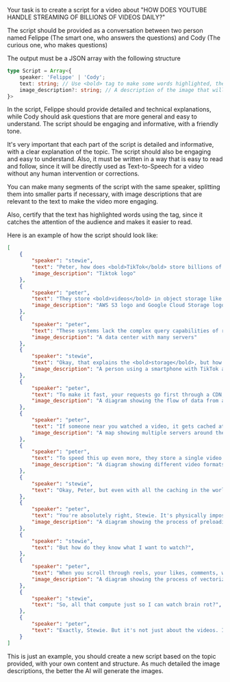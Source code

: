 Your task is to create a script for a video about "HOW DOES YOUTUBE HANDLE STREAMING OF BILLIONS OF VIDEOS DAILY?" 

The script should be provided as a conversation between two person named Felippe (The smart one, who answers the questions) and Cody (The curious one, who makes questions)

The output must be a JSON array with the following structure
```typescript
type Script = Array<{
    speaker: 'Felippe' | 'Cody'; 
    text: string; // Use <bold> tag to make some words highlighted, the text should be in Portuguese language
    image_description?: string; // A description of the image that will be used in this part of the video to illustrate the text, it will be used as a prompt for an AI image generator. The image should not contain any person, must be only illustrative and related to the text (optional, but recommended, in English language)
}>
```

In the script, Felippe should provide detailed and technical explanations, while Cody should ask questions that are more general and easy to understand. The script should be engaging and informative, with a friendly tone.

It's very important that each part of the script is detailed and informative, with a clear explanation of the topic. The script should also be engaging and easy to understand. Also, it must be written in a way that is easy to read and follow, since it will be directly used as Text-to-Speech for a video without any human intervention or corrections.

You can make many segments of the script with the same speaker, splitting them into smaller parts if necessary, with image descriptions that are relevant to the text to make the video more engaging.

Also, certify that the text has highlighted words using the <bold> tag, since it catches the attention of the audience and makes it easier to read.

Here is an example of how the script should look like:
```json
[
    {
        "speaker": "stewie",
        "text": "Peter, how does <bold>TikTok</bold> store billions of videos and load them so fast?",
        "image_description": "Tiktok logo"
    },
    {
        "speaker": "peter",
        "text": "They store <bold>videos</bold> in object storage like S3 or GCS.",
        "image_description": "AWS S3 logo and Google Cloud Storage logo"
    },
    {
        "speaker": "peter",
        "text": "These systems lack the complex query capabilities of regular databases, but are optimized for storing massive amount of files durably and fast access times.",
        "image_description": "A data center with many servers"
    },
    {
        "speaker": "stewie",
        "text": "Okay, that explains the <bold>storage</bold>, but how do they load so <bold>fast?</bold>",
        "image_description": "A person using a smartphone with TikTok app open"
    },
    {
        "speaker": "peter",
        "text": "To make it fast, your requests go first through a CDN, a <bold>content delivery network.</bold>",
        "image_description": "A diagram showing the flow of data from a server to a user through a CDN"
    },
    {
        "speaker": "peter",
        "text": "If someone near you watched a video, it gets cached at a nearby server, so when you swipe to watch the same video, it will load much faster.",
        "image_description": "A map showing multiple servers around the world with a user in the center"
    },
    {
        "speaker": "peter",
        "text": "To speed this up even more, they store a single video in multiple different formats, so they can provide you with the most suitable one for your device and internet quality",
        "image_description": "A diagram showing different video formats and their compatibility with different devices"
    },
    {
        "speaker": "stewie",
        "text": "Okay, Peter, but even with all the caching in the world, a video still has to come off <bold>disc</bold> and travel across the <bold>network</bold>. I should feel some delay.",
    },
    {
        "speaker": "peter",
        "text": "You're absolutely right, Stewie. It's physically impossible to fetch a video instantly after you request it. That's why TikTok loads multiple videos the moment you open the app. Everything you're about to see is already halfway or fully loaded.",
        "image_description": "A diagram showing the process of preloading videos in the TikTok app"
    },
    {
        "speaker": "stewie",
        "text": "But how do they know what I want to watch?",
    },
    {
        "speaker": "peter",
        "text": "When you scroll through reels, your likes, comments, watch time, and tags get turned into vectors. Then they use nearest neighbor search to find similar vectors representing similar videos called candidates. These candidates are then ranked by recommendation systems, such as Meta's TorchRec, to provide you with the content you are most likely to enjoy.",
        "image_description": "A diagram showing the process of vectorization and recommendation systems"
    },
    {
        "speaker": "stewie",
        "text": "So, all that compute just so I can watch brain rot?",
    },
    {
        "speaker": "peter",
        "text": "Exactly, Stewie. But it's not just about the videos. It's about the <bold>experience</bold>. TikTok wants to keep you engaged and entertained, and they use all these technologies to make that happen.",
    }
]
```

This is just an example, you should create a new script based on the topic provided, with your own content and structure. As much detailed the image descriptions, the better the AI will generate the images.
